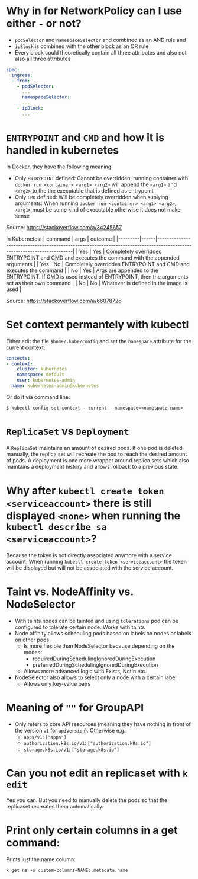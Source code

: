# Why in for NetworkPolicy can I use either `-` or not?

* `podSelector` and `namespaceSelector` and combined as an AND rule and
* `ipBlock` is combined with the other block as an OR rule
* Every block could theoretically contain all three attributes and also not also all three attributes

```yaml
spec:
  ingress:
  - from:
    - podSelector:
      ...
      namespaceSelector:
      ...
    - ipBlock:
      ...
```

# `ENTRYPOINT` and `CMD` and how it is handled in kubernetes

In Docker, they have the following meaning:
* Only `ENTRYPOINT` defined: Cannot be overridden, running container with `docker run <container> <arg1> <arg2>` will append the `<arg1>` and `<arg2>` to the the executable that is defined as entrypoint
* Only `CMD` defined: Will be completely overridden when suplying arguments. When running `docker run <container> <arg1> <arg2>`, `<arg1>` must be some kind of executable otherwise it does not make sense

Source: https://stackoverflow.com/a/34245657

In Kubernetes:
| command | args | outcome                                                                                                                |
|---------|------|------------------------------------------------------------------------------------------------------------------------|
| Yes     | Yes  | Completely overriddes ENTRYPOINT and CMD and executes the command with the appended arguments                          |
| Yes     | No   | Completely overriddes ENTRYPOINT and CMD and executes the command                                                      |
| No      | Yes  | Args are appended to the ENTRYPOINT. If CMD is used instead of ENTRYPOINT, then the arguments act as their own command |
| No      | No   | Whatever is defined in the image is used                                                                               |

Source: https://stackoverflow.com/a/66078726

# Set context permantely with kubectl

Either edit the file `$home/.kube/config` and set the `namespace` attribute for the current context:
```yaml
contexts:
- context:
    cluster: kubernetes
    namespace: default
    user: kubernetes-admin
  name: kubernetes-admin@kubernetes
```

Or do it via command line:
```
$ kubectl config set-context --current --namespace=<namespace-name>
```

# `ReplicaSet` vs `Deployment`

A `ReplicaSet` maintains an amount of desired pods. If one pod is deleted manually, the replica set will recreate the pod to reach the desired amount of pods. A deployment is one more wrapper around replica sets which also maintains a deployment history and allows rollback to a previous state.

# Why after `kubectl create token <serviceaccount>` there is still displayed `<none>` when running the `kubectl describe sa <serviceaccount>`?

Because the token is not directly associated anymore with a service account. When running `kubectl create token <serviceaccount>` the token will be displayed but will not be associated with the service account.

# Taint vs. NodeAffinity vs. NodeSelector

* With taints nodes can be tainted and using `tolerations` pod can be configured to tolerate certain node. Works with taints
* Node affinity allows scheduling pods based on labels on nodes or labels on other pods
  * Is more flexible than NodeSelector because depending on the modes:
    * requiredDuringSchedulingIgnoredDuringExecution 
    * preferredDuringSchedulingIgnoredDuringExecution 
  * Allows more advanced logic with Exists, NotIn etc.
* NodeSelector also allows to select only a node with a certain label
  * Allows only key-value pairs

# Meaning of `""` for GroupAPI

* Only refers to core API resources (meaning they have nothing in front of the version `v1` for `apiVersion`). Otherwise e.g.:
  * `apps/v1`: `["apps"]`
  * `authorization.k8s.io/v1`: `["authorization.k8s.io"]`
  * `storage.k8s.io/v1`: `["storage.k8s.io"]`

# Can you not edit an replicaset with `k edit`

Yes you can. But you need to manually delete the pods so that the replicaset recreates them automatically.

# Print only certain columns in a get command:

Prints just the name column:
```
k get ns -o custom-columns=NAME:.metadata.name
```